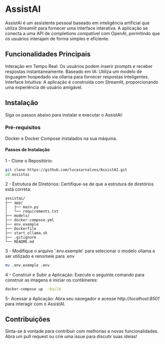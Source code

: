 # AssistAI

AssistAI é um assistente pessoal baseado em inteligência artificial que utiliza *Streamlit* para fornecer uma interface interativa. A aplicação se conecta a uma API de completions compatível com OpenAI, permitindo que os usuários interajam de forma simples e eficiente.


## Funcionalidades Principais
Interação em Tempo Real: Os usuários podem inserir prompts e receber respostas instantaneamente.
Baseado em IA: Utiliza um modelo de linguagem hospedado via ollama para fornecer respostas inteligentes.
Interface Intuitiva: A aplicação é construída com Streamlit, proporcionando uma experiência de usuário amigável.


## Instalação
Siga os passos abaixo para instalar e executar o AssistAI:

### Pré-requisitos

Docker e Docker Compose instalados na sua máquina.

#### Passos de Instalação

1 - Clone o Repositório:


```bash
git clone https://github.com/lucasarnalves/AssistAI.git
cd assistai
```

2 - Estrutura de Diretórios: Certifique-se de que a estrutura de diretórios está correta:

```
assistai/
├── app/
│   ├── main.py
│   └── requirements.txt
├── models/
├── docker-compose.yml
├── env.exemple
├── Dockerfile
├── start_ollama.sh
├── .gitignore
└── README.md
```

3 - Modifique o arquivo '.env.exemple' para selecionar o modelo ollama a ser utilizado e renomeie para .env

```bash
mv .env.exemple .env
```

4 - Construir e Subir a Aplicação: Execute o seguinte comando para construir as imagens e iniciar os contêineres:


```bash
docker-compose up --build
```

5- Acessar a Aplicação: Abra seu navegador e acesse *http://localhost:8501* para interagir com o AssistAI.


## Contribuições

Sinta-se à vontade para contribuir com melhorias e novas funcionalidades. Abra um pull request ou crie uma issue para discutir suas ideias!
